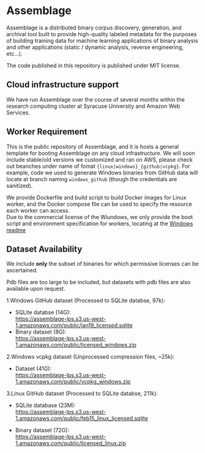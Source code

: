# Assemblage

Assemblage is a distributed binary corpus discovery, generation, and archival tool built to provide high-quality labeled metadata for the purposes of building training data for machine learning applications of binary analysis and other applications (static / dynamic analysis, reverse engineering, etc...).

The code published in this repository is published under MIT license.

## Cloud infrastructure support

We have run Assemblage over the course of several months within the research computing cluster at Syracuse University and Amazon Web Services. 

## Worker Requirement

This is the public repository of Assemblage, and it is hosts a general template for booting Assemblage on any cloud infrastructure. We will soon include stable/old versions we customized and ran on AWS, please check out beanches under name of fomat `{linux|windows}_{github|vcpkg}`. For example, code we used to generate Windows binaries from GitHub data will locate at branch naming `windows_github` (though the credentials are sanitized).

We provide Dockerfile and build script to build Docker images for Linux worker, and the Docker compose file can be used to specify the resource each worker can access.  
Due to the commercial license of the Wiundows, we only provide the boot script and environment specification for workers, locating at the [Windows readme](assemblage/windows/README.md)

## Dataset Availability

We include __only__ the subset of binaries for which permissive licenses can be ascertained. 

Pdb files are too large to be included, but datasets with pdb files are also available upon request.

1.Windows GitHub dataset (Processed to SQLite databse, 97k):  
*   SQLite databse (14G):  
https://assemblage-lps.s3.us-west-1.amazonaws.com/public/jan19_licensed.sqlite  
*   Binary dataset (8G):  
https://assemblage-lps.s3.us-west-1.amazonaws.com/public/licensed_windows.zip  

2.Windows vcpkg dataset (Unprocessed compression files, ~25k):
*   Dataset (41G):  
https://assemblage-lps.s3.us-west-1.amazonaws.com/public/vcpkg_windows.zip


3.Linux GitHub dataset (Processed to SQLite databse, 211k):

*   SQLite database (23M):  
https://assemblage-lps.s3.us-west-1.amazonaws.com/public/feb15_linux_licensed.sqlite

*   Binary dataset (72G):  
https://assemblage-lps.s3.us-west-1.amazonaws.com/public/licensed_linux.zip

